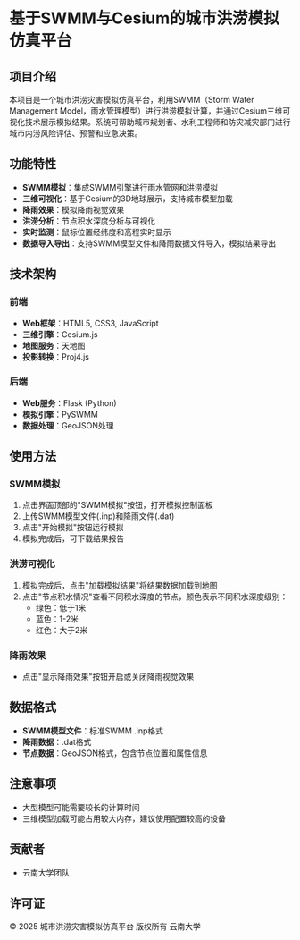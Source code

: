 # 基于SWMM与Cesium的城市洪涝模拟仿真平台

## 项目介绍

本项目是一个城市洪涝灾害模拟仿真平台，利用SWMM（Storm Water Management Model，雨水管理模型）进行洪涝模拟计算，并通过Cesium三维可视化技术展示模拟结果。系统可帮助城市规划者、水利工程师和防灾减灾部门进行城市内涝风险评估、预警和应急决策。

## 功能特性

- **SWMM模拟**：集成SWMM引擎进行雨水管网和洪涝模拟
- **三维可视化**：基于Cesium的3D地球展示，支持城市模型加载
- **降雨效果**：模拟降雨视觉效果
- **洪涝分析**：节点积水深度分析与可视化
- **实时监测**：鼠标位置经纬度和高程实时显示
- **数据导入导出**：支持SWMM模型文件和降雨数据文件导入，模拟结果导出

## 技术架构

### 前端
- **Web框架**：HTML5, CSS3, JavaScript
- **三维引擎**：Cesium.js
- **地图服务**：天地图
- **投影转换**：Proj4.js

### 后端
- **Web服务**：Flask (Python)
- **模拟引擎**：PySWMM
- **数据处理**：GeoJSON处理

## 使用方法

### SWMM模拟

1. 点击界面顶部的"SWMM模拟"按钮，打开模拟控制面板
2. 上传SWMM模型文件(.inp)和降雨文件(.dat)
3. 点击"开始模拟"按钮运行模拟
4. 模拟完成后，可下载结果报告

### 洪涝可视化

1. 模拟完成后，点击"加载模拟结果"将结果数据加载到地图
2. 点击"节点积水情况"查看不同积水深度的节点，颜色表示不同积水深度级别：
   - 绿色：低于1米
   - 蓝色：1-2米
   - 红色：大于2米

### 降雨效果

- 点击"显示降雨效果"按钮开启或关闭降雨视觉效果

## 数据格式

- **SWMM模型文件**：标准SWMM .inp格式
- **降雨数据**：.dat格式
- **节点数据**：GeoJSON格式，包含节点位置和属性信息

## 注意事项

- 大型模型可能需要较长的计算时间
- 三维模型加载可能占用较大内存，建议使用配置较高的设备

## 贡献者

- 云南大学团队

## 许可证

© 2025 城市洪涝灾害模拟仿真平台 版权所有 云南大学